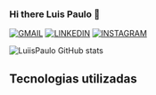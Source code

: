 ### Hi there Luis Paulo 👋

[![GMAIL](https://img.shields.io/badge/Gmail-D14836?style=for-the-badge&logo=gmail&logoColor=white)](luispaulolopesg@gmail.com)
[![LINKEDIN](https://img.shields.io/badge/LinkedIn-0077B5?style=for-the-badge&logo=linkedin&logoColor=white)](https://www.linkedin.com/in/luis-p-l-gon%C3%A7alves/)
[![INSTAGRAM](https://img.shields.io/badge/Instagram-E4405F?style=for-the-badge&logo=instagram&logoColor=white)](https://www.instagram.com/luiisin03/)

![LuiisPaulo GitHub stats](https://github-readme-stats.vercel.app/api?username=LuiisPaulo&show_icons=true&theme=radical)

## Tecnologias utilizadas 
<div style="display: incline_block"><br/>
  <img>
  
</div>
